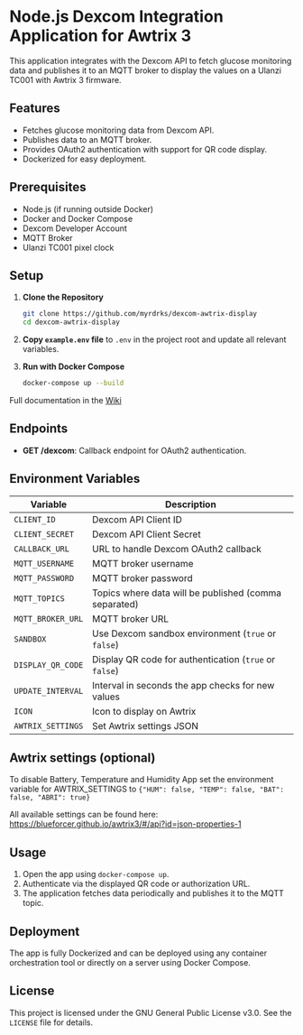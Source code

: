 # Node.js Dexcom Integration Application for Awtrix 3

This application integrates with the Dexcom API to fetch glucose monitoring data and publishes it to an MQTT broker to display the values on a Ulanzi TC001 with Awtrix 3 firmware.

## Features

- Fetches glucose monitoring data from Dexcom API.
- Publishes data to an MQTT broker.
- Provides OAuth2 authentication with support for QR code display.
- Dockerized for easy deployment.

## Prerequisites

- Node.js (if running outside Docker)
- Docker and Docker Compose
- Dexcom Developer Account
- MQTT Broker
- Ulanzi TC001 pixel clock

## Setup

1. **Clone the Repository**
   ```bash
   git clone https://github.com/myrdrks/dexcom-awtrix-display
   cd dexcom-awtrix-display
   ```

2. **Copy `example.env` file**
   to `.env` in the project root and update all relevant variables.

3. **Run with Docker Compose**
   ```bash
   docker-compose up --build
   ```

Full documentation in the [Wiki](https://github.com/myrdrks/dexcom-awtrix-display/wiki)

## Endpoints

- **GET /dexcom**: Callback endpoint for OAuth2 authentication.

## Environment Variables

| Variable          | Description                                              |
|-------------------|----------------------------------------------------------|
| `CLIENT_ID`       | Dexcom API Client ID                                     |
| `CLIENT_SECRET`   | Dexcom API Client Secret                                 |
| `CALLBACK_URL`    | URL to handle Dexcom OAuth2 callback                     |
| `MQTT_USERNAME`   | MQTT broker username                                     |
| `MQTT_PASSWORD`   | MQTT broker password                                     |
| `MQTT_TOPICS`     | Topics where data will be published (comma separated)    |
| `MQTT_BROKER_URL` | MQTT broker URL                                          |
| `SANDBOX`         | Use Dexcom sandbox environment (`true` or `false`)       |
| `DISPLAY_QR_CODE` | Display QR code for authentication (`true` or `false`)   |
| `UPDATE_INTERVAL` | Interval in seconds the app checks for new values        |
| `ICON`            | Icon to display on Awtrix                                |
| `AWTRIX_SETTINGS` | Set Awtrix settings JSON                                 |

## Awtrix settings (optional)
To disable Battery, Temperature and Humidity App set the environment variable for AWTRIX_SETTINGS to ``{"HUM": false, "TEMP": false, "BAT": false, "ABRI": true}``

All available settings can be found here: https://blueforcer.github.io/awtrix3/#/api?id=json-properties-1

## Usage

1. Open the app using `docker-compose up`.
2. Authenticate via the displayed QR code or authorization URL.
3. The application fetches data periodically and publishes it to the MQTT topic.

## Deployment

The app is fully Dockerized and can be deployed using any container orchestration tool or directly on a server using Docker Compose.

## License

This project is licensed under the GNU General Public License v3.0. See the `LICENSE` file for details.

